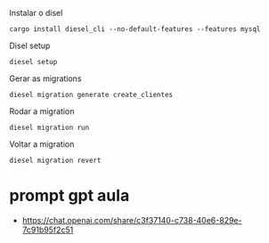 Instalar o disel
```shell
cargo install diesel_cli --no-default-features --features mysql
```

Disel setup
```shell
diesel setup

```
Gerar as migrations
```shell
diesel migration generate create_clientes
```


Rodar a migration
```shell
diesel migration run
```

Voltar a migration
```shell
diesel migration revert
```

# prompt gpt aula
- https://chat.openai.com/share/c3f37140-c738-40e6-829e-7c91b95f2c51